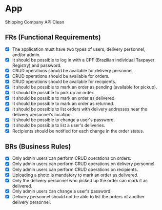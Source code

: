 # App

Shipping Company API Clean

## FRs (Functional Requirements)

- [x] The application must have two types of users, delivery personnel, and/or admin.
- [x] It should be possible to log in with a CPF (Brazilian Individual Taxpayer Registry) and password.
- [x] CRUD operations should be available for delivery personnel.
- [x] CRUD operations should be available for orders.
- [x] CRUD operations should be available for recipients.
- [x] It should be possible to mark an order as pending (available for pickup).
- [x] It should be possible to pick up an order.
- [x] It should be possible to mark an order as delivered.
- [x] It should be possible to mark an order as returned.
- [x] It should be possible to list orders with delivery addresses near the delivery personnel's location.
- [x] It should be possible to change a user's password.
- [x] It should be possible to list a user's deliveries.
- [x] Recipients should be notified for each change in the order status.

## BRs (Business Rules)

- [x] Only admin users can perform CRUD operations on orders.
- [x] Only admin users can perform CRUD operations on delivery personnel.
- [x] Only admin users can perform CRUD operations on recipients.
- [x] Uploading a photo is mandatory to mark an order as delivered.
- [x] Only the delivery personnel who picked up the order can mark it as delivered.
- [x] Only admin users can change a user's password.
- [x] Delivery personnel should not be able to list the orders of another delivery personnel.
